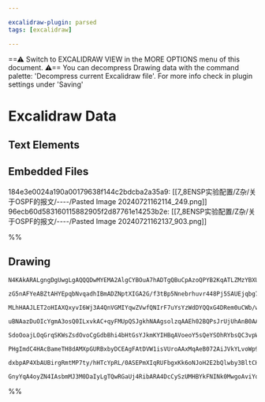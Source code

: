 ```yaml
---

excalidraw-plugin: parsed
tags: [excalidraw]

---
```

==⚠  Switch to EXCALIDRAW VIEW in the MORE OPTIONS menu of this document. ⚠== You can decompress Drawing data with the command palette: 'Decompress current Excalidraw file'. For more info check in plugin settings under 'Saving'


# Excalidraw Data
## Text Elements
## Embedded Files
184e3e0024a190a00179638f144c2bdcba2a35a9: [[7_8ENSP实验配置/Z杂/关于OSPF的报文/----/Pasted Image 20240721162114_249.png]]
96ecb60d583160115882905f2d87761e14253b2e: [[7_8ENSP实验配置/Z杂/关于OSPF的报文/----/Pasted Image 20240721162137_903.png]]

%%
## Drawing
```compressed-json
N4KAkARALgngDgUwgLgAQQQDwMYEMA2AlgCYBOuA7hADTgQBuCpAzoQPYB2KqATLZMzYBXUtiRoIACyhQ4zZAHoFAc0JRJQgEYA6bGwC2CgF7N6hbEcK4OCtptbErHALRY8RMpWdx8Q1TdIEfARcZgRmBShcZQUebTiADho6IIR9BA4oZm4AbXAwUDAiiBJuCABHSQArAAUAJQBGAE4AIQARAHEWgDEWgAYAfQoAGQAtHgQjZKLIWEQywn1opH5i

zG5nAFYeABZtAHYEpqbNvqadhIBmADZNptXIGA2G/f3tBp5Nnebrhuvr448Pj5SAUEjqbg7S5vPr/Jp9Bo7PoJHanfYPKQIQjKaTcHiHDHWZTBbh9DHMKCkNgAawQAGE2Pg2KQypTrMw4LhAplpsVNLhsNTlFShBxiAymSyJGyOByuRkoLzIAAzQj4fAAZVgJIkgg8SogFKptIA6uDJHjyZSaQgtTAdeg9aUMSKcRxwtk0A0MWxOdg1E8vX0ySCI

MLhHAAJLET2oHIAXQxyvI6Wj3A4QnVGMIYqwZVwfQNIrF7uYsYzWdDYQQxG4DRem0uCWb/wxjBY7C4aE2baYrE4ADlOGI8cjbuPrsCZiVmG1UlAa9xlQQwhjNMIxQBRYLpTLlzP4DFCODEXAL2te/Y8BqbU6ww59KfFIgcanpg8YpmCxdoZf4VdVlEUBCLGECIGKObKAaqrBGmEgNCiCCXAgwa7LgzR9AWCL7E01xNsqiI7NgPCaMQ2D8jwuCXJs

uBNAazDuOIcYgmA3osQ0ILxvkAC+qyFMUpQSJgkhNAAgsolzqAAEh02BQPsJrUjUhAnB0AAaBpzExJRLMoKyhusaDODwlyXNoTT1ghsLIuclx9JcGKBqgzh2XsuE3C8Pw8LcT6guaeLwto3yoki1zIlelz3KGkhYjiipep82hhQk+xQo+SIIb8hIcMSTEhtORo2hKzKsuQsqctyiprgKQrFuKjIldKZVypV0Fqpq2raU6tZWsaCBmsQEJoL5hrWr

SdoOoajLOqGrqSKWsZsdOvoCgGdbBhi4bHtGsYJkmKYIHBqAVoeoY5sQeYSOhRYbsQC3vpWBUID+qBWTepmbPs+XFO2/Zdq98K9h2g7DkxN6wjsqX7F82azvOL1/gB07rqKxDbmkCr7o9xTHqe551leN6nA0fSbLcOyfjmb5oCdn5sN+F6oIjCBWmeIFlOBjg5W1sGMxAuEIORYXEJsVx/AiN7Njw8KbMqPDECl+y/AgiKfJcmgTPRjG5OxDysZx

PHgImdC4HAcBameTH8dAMXpGURBxbyDCEAgFAtDVW1isVUroAAxMqAeB072AiJVkYLvoWp9d7ZS+w0KsJ8HocKuHaTu4Knv1ZKpXshVCpJ6QYcR907UTV1009fkEAh4XKcR1HNoDUNvCrNXyeZKnkdjbanVlN1BdF2kdTCG6Hp1q3NeD/oADyfprUG31t7XHfF5wUDdLg+hqk5S2QJPddpN0a8aoQRhMTwi/7yvaQACpYFAokO/9EDBMqVVV1fUC

dxbpAP4XbAUBirgRmtMP7ty/hHTcYpRL/0ASEPmXIqRUFbgxKk6oNJoH2E2bQlwby3BltCHY14UHYDQfgAAmpCT62gEgS0yrhBIPAEi7wgEYNgBhuD8UgPQAgQg8oHGOIIoRwiEg8QnuAzuw9Ub3QkHVJ2woSAnzPg9U6xQFFZ0aqgLhEAWiMj5r7OkTRDGGO6N0A0dQEDKEzFyWOm42h2LsaYiAYiwHLygA3Wks8oCdixqoyAcBAhmGEMwDopBF

GnyYqA4oyZN4IAsbmMJ3M0DaIyLgTQwRGaUj4RibARA4DcCySzUMHBYkFNINk0MwgoAviYoUlxxQ7BVEFlkDUJS4AAFk2AXSgWkjJS4VwIHALxOgMFwicO4iAbiQA===
```
%%